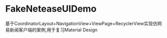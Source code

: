 # FakeNeteaseUIDemo
基于CoordinatorLayout+NavigationView+ViewPage+RecyclerView实现仿网易新闻客户端的案例,用于复习Material Design
